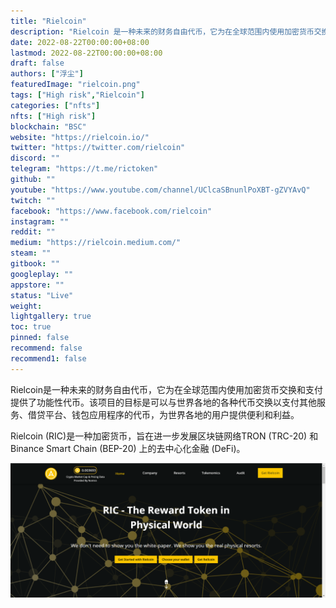 ```yaml
---
title: "Rielcoin"
description: "Rielcoin 是一种未来的财务自由代币，它为在全球范围内使用加密货币交换和支付提供了功能性代币。"
date: 2022-08-22T00:00:00+08:00
lastmod: 2022-08-22T00:00:00+08:00
draft: false
authors: ["浮尘"]
featuredImage: "rielcoin.png"
tags: ["High risk","Rielcoin"]
categories: ["nfts"]
nfts: ["High risk"]
blockchain: "BSC"
website: "https://rielcoin.io/"
twitter: "https://twitter.com/rielcoin"
discord: ""
telegram: "https://t.me/rictoken"
github: ""
youtube: "https://www.youtube.com/channel/UClcaSBnunlPoXBT-gZVYAvQ"
twitch: ""
facebook: "https://www.facebook.com/rielcoin"
instagram: ""
reddit: ""
medium: "https://rielcoin.medium.com/"
steam: ""
gitbook: ""
googleplay: ""
appstore: ""
status: "Live"
weight: 
lightgallery: true
toc: true
pinned: false
recommend: false
recommend1: false
---
```

Rielcoin是一种未来的财务自由代币，它为在全球范围内使用加密货币交换和支付提供了功能性代币。该项目的目标是可以与世界各地的各种代币交换以支付其他服务、借贷平台、钱包应用程序的代币，为世界各地的用户提供便利和利益。

Rielcoin (RIC)是一种加密货币，旨在进一步发展区块链网络TRON (TRC-20) 和 Binance Smart Chain (BEP-20) 上的去中心化金融 (DeFi)。

![4613233](4613233.png)